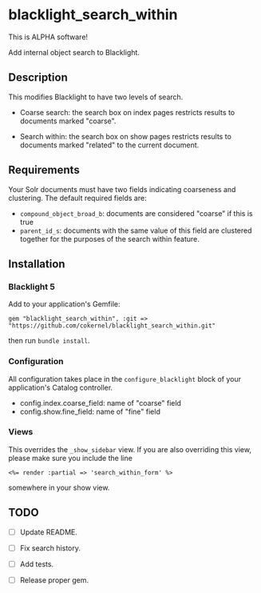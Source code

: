 # blacklight_search_within

This is ALPHA software!

Add internal object search to Blacklight.

## Description

This modifies Blacklight to have two levels of search.

* Coarse search: the search box on index pages restricts results to documents marked "coarse".

* Search within: the search box on show pages restricts results to documents marked "related" to the current document.

## Requirements

Your Solr documents must have two fields indicating coarseness and clustering.  The default required
fields are:

* `compound_object_broad_b`: documents are considered
"coarse" if this is true
* `parent_id_s`: documents with the same value of this field are clustered together for the
purposes of the search within feature.

## Installation

### Blacklight 5

Add to your application's Gemfile:

```
gem "blacklight_search_within", :git => "https://github.com/cokernel/blacklight_search_within.git"
```

then run `bundle install`.

### Configuration

All configuration takes place in the `configure_blacklight` block of your
application's Catalog controller.

* config.index.coarse_field: name of "coarse" field
* config.show.fine_field: name of "fine" field

### Views

This overrides the `_show_sidebar` view.  If you are also overriding this
view, please make sure you include the line

```
<%= render :partial => 'search_within_form' %>
```

somewhere in your show view.

## TODO

* [ ] Update README.

* [ ] Fix search history.

* [ ] Add tests.

* [ ] Release proper gem.
